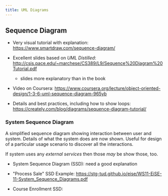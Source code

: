 ```yaml
---
title: UML Diagrams
---
```




## Sequence Diagram

* Very visual tutorial with explanation: https://www.smartdraw.com/sequence-diagram/

* Excellent slides based on *UML Distilled*: http://csis.pace.edu/~marchese/CS389/L9/Sequence%20Diagram%20Tutorial.pdf
  - slides more explanatory than in the book

* Video on Coursera: https://www.coursera.org/lecture/object-oriented-design/1-3-6-uml-sequence-diagram-965yb

* Details and best practices, including how to show loops: https://creately.com/blog/diagrams/sequence-diagram-tutorial/

### System Sequence Diagram

A simplified sequence diagram showing interaction between user and system.
Details of what the system does are now shown.
Useful for design of a particular usage scenario to discover all the
interactions.  

If system uses any *external services* then those *may* be show those, too.


* System Sequence Diagram (SSD): need a good explanation

* "Process Sale" SSD Example: https://stg-tud.github.io/eise/WS11-EiSE-11-System_Sequence_Diagrams.pdf

* Course Enrollment SSD: 
